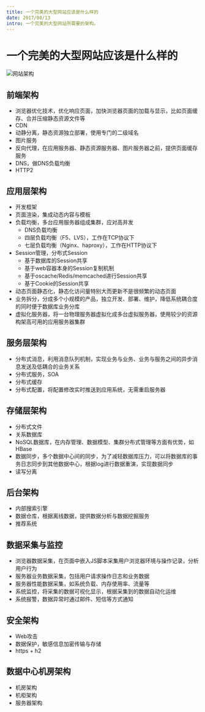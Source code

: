 ```yaml
---
title: 一个完美的大型网站应该是什么样的
date: 2017/08/13
intro: 一个完美的大型网站所需要的架构。
---
```


# 一个完美的大型网站应该是什么样的

![网站架构](/img/website-structure.png)

## 前端架构
- 浏览器优化技术，优化响应页面，加快浏览器页面的加载与显示，比如页面缓存、合并压缩静态资源文件等
- CDN
- 动静分离，静态资源独立部署，使用专门的二级域名
- 图片服务
- 反向代理，在应用服务器、静态资源服务器、图片服务器之前，提供页面缓存服务
- DNS，做DNS负载均衡
- HTTP2

## 应用层架构
- 开发框架
- 页面渲染，集成动态内容与模板
- 负载均衡，多台应用服务器组成集群，应对高并发
  - DNS负载均衡
  - 四层负载均衡（F5、LVS），工作在TCP协议下
  - 七层负载均衡（Nginx、haproxy），工作在HTTP协议下
- Session管理，分布式Session
  - 基于数据库的Session共享
  - 基于web容器本身的Session复制机制
  - 基于oscache/Redis/memcached进行Session共享
  - 基于Cookie的Session共享
- 动态页面静态化，静态化访问量特别大而更新不是很频繁的动态页面
- 业务拆分，分成多个小规模的产品，独立开发、部署、维护，降低系统耦合度的同时便于数据库业务分库
- 虚拟化服务器，将一台物理服务器虚拟化成多台虚拟服务器，使用较少的资源构架高可用的应用服务器集群

## 服务层架构
- 分布式消息，利用消息队列机制，实现业务与业务、业务与服务之间的异步消息发送及低耦合的业务关系
- 分布式服务，SOA
- 分布式缓存
- 分布式配置，将配置修改实时推送到应用系统，无需重启服务器

## 存储层架构
- 分布式文件
- 关系数据库
- NoSQL数据库，在内存管理、数据模型、集群分布式管理等方面有优势，如HBase
- 数据同步，多个数据中心间的同步，为了减轻数据库压力，可以将数据库的事务日志同步到其他数据中心，根据log进行数据重演，实现数据同步
- 读写分离

## 后台架构
- 内部搜索引擎
- 数据仓库，根据离线数据，提供数据分析与数据挖掘服务
- 推荐系统

## 数据采集与监控
- 浏览器数据采集，在页面中嵌入JS脚本采集用户浏览器环境与操作记录，分析用户行为
- 服务器业务数据采集，包括用户请求操作日志和业务数据
- 服务器性能数据采集，如系统负载、内存使用率、流量等
- 系统监控，将采集的数据可视化显示，根据采集到的数据自动化运维
- 系统报警，数据异常时通过邮件、短信等方式通知

## 安全架构
- Web攻击
- 数据保护，敏感信息加密传输与存储
- https + h2

## 数据中心机房架构
- 机房架构
- 机柜架构
- 服务器架构
